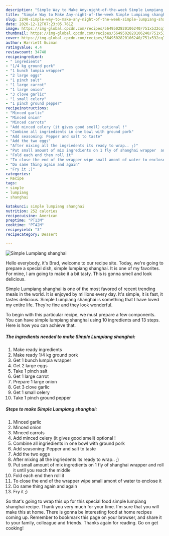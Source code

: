 ```yaml
---
description: "Simple Way to Make Any-night-of-the-week Simple Lumpiang shanghai"
title: "Simple Way to Make Any-night-of-the-week Simple Lumpiang shanghai"
slug: 2240-simple-way-to-make-any-night-of-the-week-simple-lumpiang-shanghai
date: 2020-12-12T07:23:05.761Z
image: https://img-global.cpcdn.com/recipes/5649502820106240/751x532cq70/simple-lumpiang-shanghai-recipe-main-photo.jpg
thumbnail: https://img-global.cpcdn.com/recipes/5649502820106240/751x532cq70/simple-lumpiang-shanghai-recipe-main-photo.jpg
cover: https://img-global.cpcdn.com/recipes/5649502820106240/751x532cq70/simple-lumpiang-shanghai-recipe-main-photo.jpg
author: Harriett Guzman
ratingvalue: 4.4
reviewcount: 34748
recipeingredient:
- " ingredients"
- "1/4 kg ground pork"
- "1 bunch lumpia wrapper"
- "2 large eggs"
- "1 pinch salt"
- "1 large carrot"
- "1 large onion"
- "3 clove garlic"
- "1 small celery"
- "1 pinch ground pepper"
recipeinstructions:
- "Minced garlic"
- "Minced onion"
- "Minced carrots"
- "Add minced celery (it gives good smell) optional !"
- "Combine all ingriedients in one bowl with ground pork"
- "Add seasoning: Pepper and salt to taste"
- "Add the two eggs"
- "After mixing all the ingriedents its ready to wrap.. ;)"
- "Put small amount of mix ingredients on 1 fly of shanghai wrapper  and roll it until you reach the middle"
- "Fold each end then roll it"
- "To close the end of the wrapper wipe small amont of water to enclose it"
- "Do same thing again and again"
- "Fry it ;)"
categories:
- Recipe
tags:
- simple
- lumpiang
- shanghai

katakunci: simple lumpiang shanghai 
nutrition: 252 calories
recipecuisine: American
preptime: "PT13M"
cooktime: "PT42M"
recipeyield: "3"
recipecategory: Dessert

---
```



![Simple Lumpiang shanghai](https://img-global.cpcdn.com/recipes/5649502820106240/751x532cq70/simple-lumpiang-shanghai-recipe-main-photo.jpg)

Hello everybody, it's Brad, welcome to our recipe site. Today, we're going to prepare a special dish, simple lumpiang shanghai. It is one of my favorites. For mine, I am going to make it a bit tasty. This is gonna smell and look delicious.



Simple Lumpiang shanghai is one of the most favored of recent trending meals in the world. It is enjoyed by millions every day. It's simple, it is fast, it tastes delicious. Simple Lumpiang shanghai is something that I have loved my entire life. They're fine and they look wonderful.


To begin with this particular recipe, we must prepare a few components. You can have simple lumpiang shanghai using 10 ingredients and 13 steps. Here is how you can achieve that.

<!--inarticleads1-->

##### The ingredients needed to make Simple Lumpiang shanghai:

1. Make ready  ingredients
1. Make ready 1/4 kg ground pork
1. Get 1 bunch lumpia wrapper
1. Get 2 large eggs
1. Take 1 pinch salt
1. Get 1 large carrot
1. Prepare 1 large onion
1. Get 3 clove garlic
1. Get 1 small celery
1. Take 1 pinch ground pepper




<!--inarticleads2-->

##### Steps to make Simple Lumpiang shanghai:

1. Minced garlic
1. Minced onion
1. Minced carrots
1. Add minced celery (it gives good smell) optional !
1. Combine all ingriedients in one bowl with ground pork
1. Add seasoning: Pepper and salt to taste
1. Add the two eggs
1. After mixing all the ingriedents its ready to wrap.. ;)
1. Put small amount of mix ingredients on 1 fly of shanghai wrapper  and roll it until you reach the middle
1. Fold each end then roll it
1. To close the end of the wrapper wipe small amont of water to enclose it
1. Do same thing again and again
1. Fry it ;)




So that's going to wrap this up for this special food simple lumpiang shanghai recipe. Thank you very much for your time. I'm sure that you will make this at home. There is gonna be interesting food at home recipes coming up. Remember to bookmark this page on your browser, and share it to your family, colleague and friends. Thanks again for reading. Go on get cooking!
